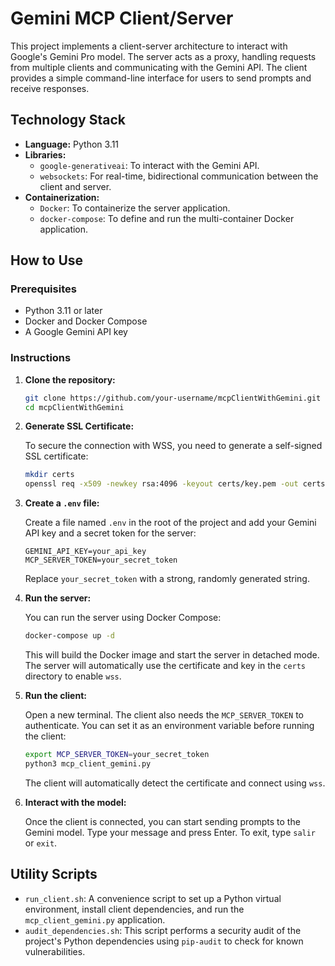 # Gemini MCP Client/Server

This project implements a client-server architecture to interact with Google's Gemini Pro model. The server acts as a proxy, handling requests from multiple clients and communicating with the Gemini API. The client provides a simple command-line interface for users to send prompts and receive responses.

## Technology Stack

*   **Language:** Python 3.11
*   **Libraries:**
    *   `google-generativeai`: To interact with the Gemini API.
    *   `websockets`: For real-time, bidirectional communication between the client and server.
*   **Containerization:**
    *   `Docker`: To containerize the server application.
    *   `docker-compose`: To define and run the multi-container Docker application.

## How to Use

### Prerequisites

*   Python 3.11 or later
*   Docker and Docker Compose
*   A Google Gemini API key

### Instructions

1.  **Clone the repository:**

    ```bash
    git clone https://github.com/your-username/mcpClientWithGemini.git
    cd mcpClientWithGemini
    ```

2.  **Generate SSL Certificate:**

    To secure the connection with WSS, you need to generate a self-signed SSL certificate:

    ```bash
    mkdir certs
    openssl req -x509 -newkey rsa:4096 -keyout certs/key.pem -out certs/cert.pem -sha256 -days 365 -nodes -subj "/C=US/ST=California/L=Mountain View/O=Google/OU=AI/CN=localhost"
    ```

3.  **Create a `.env` file:**

    Create a file named `.env` in the root of the project and add your Gemini API key and a secret token for the server:

    ```
    GEMINI_API_KEY=your_api_key
    MCP_SERVER_TOKEN=your_secret_token
    ```
    Replace `your_secret_token` with a strong, randomly generated string.

4.  **Run the server:**

    You can run the server using Docker Compose:

    ```bash
    docker-compose up -d
    ```

    This will build the Docker image and start the server in detached mode. The server will automatically use the certificate and key in the `certs` directory to enable `wss`.

5.  **Run the client:**

    Open a new terminal. The client also needs the `MCP_SERVER_TOKEN` to authenticate. You can set it as an environment variable before running the client:

    ```bash
    export MCP_SERVER_TOKEN=your_secret_token
    python3 mcp_client_gemini.py
    ```
    The client will automatically detect the certificate and connect using `wss`.

6.  **Interact with the model:**

    Once the client is connected, you can start sending prompts to the Gemini model. Type your message and press Enter. To exit, type `salir` or `exit`.

## Utility Scripts

*   `run_client.sh`: A convenience script to set up a Python virtual environment, install client dependencies, and run the `mcp_client_gemini.py` application.
*   `audit_dependencies.sh`: This script performs a security audit of the project's Python dependencies using `pip-audit` to check for known vulnerabilities.